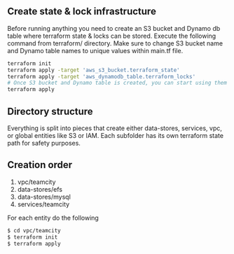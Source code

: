 Create state & lock infrastructure
----------------------------------

Before running anything you need to create an S3 bucket and Dynamo db table where terraform state & locks can be stored.
Execute the following command from terraform/ directory.
Make sure to change S3 bucket name and Dynamo table names to unique values within main.tf file.
```bash
terraform init
terraform apply -target 'aws_s3_bucket.terraform_state'
terraform apply -target 'aws_dynamodb_table.terraform_locks'
# Once S3 bucket and Dynamo table is created, you can start using them
terraform apply
```

Directory structure
-------------------

Everything is split into pieces that create either data-stores, services, vpc, or global entities like S3 or IAM.
Each subfolder has its own terraform state path for safety purposes.

Creation order
--------------

1. vpc/teamcity
2. data-stores/efs
3. data-stores/mysql
4. services/teamcity

For each entity do the following
```bash
$ cd vpc/teamcity
$ terraform init
$ terraform apply
```
